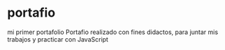 # portafio
mi primer portafolio
Portafio realizado con fines didactos, para juntar mis trabajos y practicar con JavaScript
